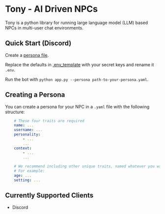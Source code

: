 # Tony - AI Driven NPCs

Tony is a python library for running large language model (LLM) based NPCs in multi-user chat environments.

## Quick Start (Discord)

Create a [persona file](#creating-a-persona).


Replace the defaults in [.env_template](./.env_template) with your secret keys and rename it `.env`.


Run the bot with `python app.py --persona path-to-your-persona.yaml`.


## Creating a Persona

You can create a persona for your NPC in a `.yaml` file with the following structure:
```yaml
    # These four traits are required
    name: ...
    username: ...
    personality:
        - ...
        ...
    context:
        - ...
        ...
    
    # We recommend including other unique traits, named whatever you want!
    # For example:
    age: ...
    setting: ...
```
## Currently Supported Clients

- Discord